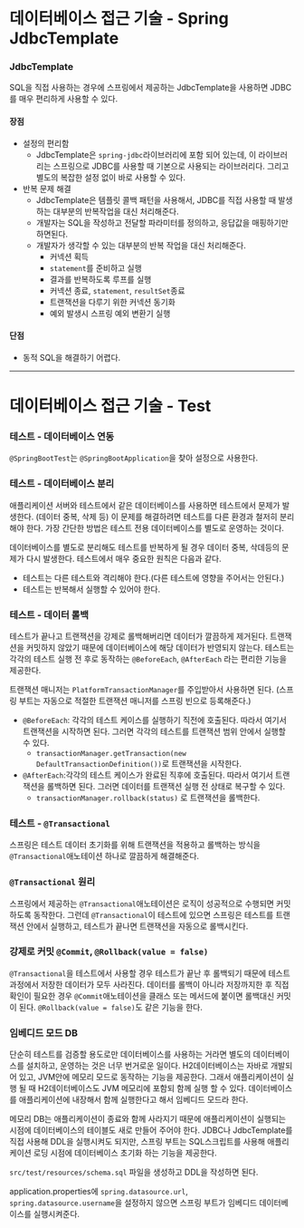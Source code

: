 # 데이터베이스 접근 기술 - Spring JdbcTemplate
### JdbcTemplate
SQL을 직접 사용하는 경우에 스프링에서 제공하는 JdbcTemplate을 사용하면
JDBC를 매우 편리하게 사용할 수 있다.

#### 장점
* 설정의 편리함
  * JdbcTemplate은 ```spring-jdbc```라이브러리에 포함 되어 있는데, 
  이 라이브러리는 스프링으로 JDBC를 사용할 때 기본으로 사용되는 라이브러리다.
  그리고 별도의 복잡한 설정 없이 바로 사용할 수 있다.
* 반복 문제 해결
  * JdbcTemplate은 템플릿 콜백 패턴을 사용해서,
  JDBC를 직접 사용할 때 발생하는 대부분의 반복작업을 대신 처리해준다.
  * 개발자는 SQL을 작성하고 전달할 파라미터를 정의하고, 응답값을 매핑하기만 하면된다.
  * 개발자가 생각할 수 있는 대부분의 반복 작업을 대신 처리해준다.
    * 커넥션 획득
    * ```statement```를 준비하고 실행
    * 결과를 반복하도록 루프를 실행
    * 커넥션 종료, ```statement```, ```resultSet```종료
    * 트랜잭션을 다루기 위한 커넥션 동기화
    * 예외 발생시 스프링 예외 변환기 실행
#### 단점
* 동적 SQL을 해결하기 어렵다.
***
# 데이터베이스 접근 기술 - Test
### 테스트 - 데이터베이스 연동
```@SpringBootTest```는 ```@SpringBootApplication```을 찾아 설정으로 사용한다.

### 테스트 - 데이터베이스 분리
애플리케이션 서버와 테스트에서 같은 데이터베이스를 사용하면 테스트에서 문제가 발생한다.
(데이터 중복, 삭제 등) 이 문제를 해결하려면 테스트를 다른 환경과 철저히 분리해야 한다.
가장 간단한 방법은 테스트 전용 데이터베이스를 별도로 운영하는 것이다.

데이터베이스를 별도로 분리해도 테스트를 반복하게 될 경우 데이터 중복, 삭데등의 문제가 다시 발생한다.
테스트에서 매우 중요한 원칙은 다음과 같다.
* 테스트는 다른 테스트와 격리해야 한다.(다른 테스트에 영향을 주어서는 안된다.)
* 테스트는 반복해서 실행할 수 있어야 한다.

### 테스트 - 데이터 롤백
테스트가 끝나고 트랜잭션을 강제로 롤백해버리면 데이터가 깔끔하게 제거된다.
트랜잭션을 커밋하지 않았기 때문에 데이터베이스에 해당 데이터가 반영되지 않는다.
테스트는 각각의 테스트 실행 전 후로 동작하는 ```@BeforeEach```, ```@AfterEach``` 라는 편리한 기능을
제공한다.

트랜잭션 매니저는 ```PlatformTransactionManager```를 주입받아서 사용하면 된다.
(스프링 부트는 자동으로 적절한 트랜잭션 매니저를 스프링 빈으로 등록해준다.)

* ```@BeforeEach```: 각각의 테스트 케이스를 실행하기 직전에 호출된다. 따라서 여기서 트랜잭션을 시작하면
된다. 그러면 각각의 테스트를 트랜잭션 범위 안에서 실행할 수 있다.
  * ```transactionManager.getTransaction(new DefaultTransactionDefinition())```로 트랜잭션을 시작한다.
* ```@AfterEach```:각각의 테스트 케이스가 완료된 직후에 호출된다. 따라서 여기서 트랜잭션을 롤백하면 된다.
    그러면 데이터를 트랜잭션 실행 전 상태로 복구할 수 있다.
  * ```transactionManager.rollback(status)``` 로 트랜잭션을 롤백한다.


### 테스트 - ```@Transactional```
스프링은 테스트 데이터 초기화를 위해 트랜잭션을 적용하고 롤백하는 방식을 ```@Transactional```애노테이션 하나로 깔끔하게 해결해준다.

### ```@Transactional``` 원리
스프링에서 제공하는 ```@Transactional```애노테이션은 로직이 성공적으로 수행되면 커밋하도록 동작한다.
그런데 ```@Transactional```이 테스트에 있으면 스프링은 테스트를 트랜잭션 안에서 실행하고, 테스트가 끝나면
트랜잭션을 자동으로 롤백시킨다.

### 강제로 커밋 ```@Commit```, ```@Rollback(value = false)```
```@Transactional```을 테스트에서 사용할 경우 테스트가 끝난 후 롤백되기 때문에 테스트 과정에서
저장한 데이터가 모두 사라진다. 데이터를 롤백이 아니라 저장까지한 후 직접 확인이 필요한 경우 ```@Commit```애노테이션을
클래스 또는 메서드에 붙이면 롤백대신 커밋이 된다. ```@Rollback(value = false)```도 같은 기능을 한다.

### 임베디드 모드 DB
단순히 테스트를 검증할 용도로만 데이터베이스를 사용하는 거라면 별도의 데이터베이스를 설치하고, 운영하는 것은 너무 번거로운 일이다.
H2데이터베이스는 자바로 개발되어 있고, JVM안에 메모리 모드로 동작하는 기능을 제공한다.
그래서 애플리케이션이 실행 될 때 H2데이터베이스도 JVM 메모리에 포함되 함께 실행 할 수 있다.
데이터베이스를 애플리케이션에 내장해서 함께 실행한다고 해서 임베디드 모드라 한다.

메모리 DB는 애플리케이션이 종료와 함께 사라지기 때문에 애플리케이션이 실행되는 시점에 데이터베이스의 테이블도 새로 만들어 주어야 한다.
JDBC나 JdbcTemplate를 직접 사용해 DDL을 실행시켜도 되지만, 스프링 부트는 SQL스크립트를 사용해 애플리케이션 로딩 시점에 데이터베이스 초기화 하는 기능을 제공한다.

```src/test/resources/schema.sql``` 파일을 생성하고 DDL을 작성하면 된다.

application.properties에 ```spring.datasource.url```, ```spring.datasource.username```을 설정하지 않으면
스프링 부트가 임베디드 데이터베이스를 실행시켜준다.